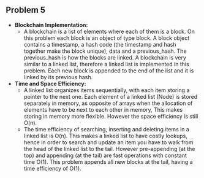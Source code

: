 ## Problem 5

* **Blockchain Implementation:**
    * A blockchain is a list of elements where each of them is a block. On this problem each block is an object of 
    type block. A block object contains a timestamp, a hash code (the timestamp and hash together make the block unique), 
    data and a previous_hash. The previous_hash is how the blocks are linked. A blockchain is very similar to a 
    linked list, therefore a linked list is implemented in this problem. Each new block is appended to the end of the 
    list and it is linked by its previous hash. 
* **Time and Space Efficiency:** 
    * A linked list organizes items sequentially, with each item storing a pointer to the next one. Each element of 
    a linked list (Node) is stored separately in memory, as opposite of arrays when the allocation of elements have 
    to be next to each other in memory, This makes storing in memory more flexible. However the space efficiency is 
    still O(n).
    * The time efficiency of searching, inserting and deleting items in a linked list is O(n). This makes a linked list 
    to have costly lookups, hence in order to search and update an item you have to walk from the head of the 
    linked list to the tail. However pre-appending (at the top) and appending (at the tail) are fast operations with 
    constant time O(1). This problem appends all new blocks at the tail, having a time efficiency of O(1). 